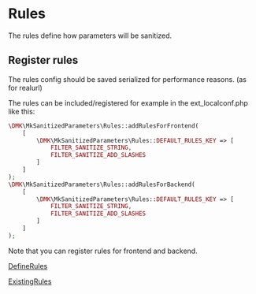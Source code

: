Rules
=====

The rules define how parameters will be sanitized.

Register rules
--------------

The rules config should be saved serialized for performance reasons. (as for realurl)

The rules can be included/registered for example in the ext\_localconf.php like this:

```php
\DMK\MkSanitizedParameters\Rules::addRulesForFrontend(
    [
        \DMK\MkSanitizedParameters\Rules::DEFAULT_RULES_KEY => [
            FILTER_SANITIZE_STRING, 
            FILTER_SANITIZE_ADD_SLASHES
        ]
    ]
);
\DMK\MkSanitizedParameters\Rules::addRulesForBackend(
    [
        \DMK\MkSanitizedParameters\Rules::DEFAULT_RULES_KEY => [
            FILTER_SANITIZE_STRING, 
            FILTER_SANITIZE_ADD_SLASHES
        ]
    ]
);
```

Note that you can register rules for frontend and backend.

[DefineRules](DefineRules.md)

[ExistingRules](ExistingRules.md)
